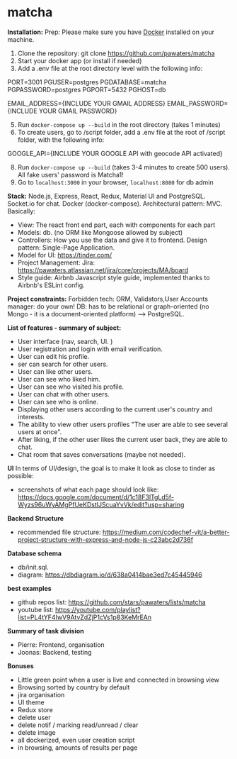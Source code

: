 # matcha #

**Installation:**
Prep: Please make sure you have [Docker](https://www.docker.com/) installed on your machine.

1. Clone the repository: git clone https://github.com/pawaters/matcha
2. Start your docker app (or install if needed)
3. Add a .env file at the root directory level with the following info:

PORT=3001
PGUSER=postgres
PGDATABASE=matcha
PGPASSWORD=postgres
PGPORT=5432
PGHOST=db

EMAIL_ADDRESS={INCLUDE YOUR GMAIL ADDRESS}
EMAIL_PASSWORD={INCLUDE YOUR GMAIL PASSWORD}

5.  Run `docker-compose up --build` in the root directory (takes 1 minutes)
6. To create users, go to /script folder, add a .env file at the root of /script folder, with the following info:

GOOGLE_API={INCLUDE YOUR GOOGLE API with geocode API activated}

8. Run `docker-compose up --build` (takes 3-4 minutes to create 500 users). All fake users' password is Matcha1!
9. Go to `localhost:3000` in your browser, `localhost:8080` for db admin


**Stack:**
Node.js, Express, React, Redux, Material UI and PostgreSQL.
Socket.io for chat. Docker (docker-compose).
Architectural pattern: MVC. Basically:
- View: The react front end part, each with components for each part
- Models: db. (no ORM like Mongoose allowed by subject)
- Controllers: How you use the data and give it to frontend.
Design pattern: Single-Page Application.
- Model for UI: https://tinder.com/
- Project Management: Jira: https://pawaters.atlassian.net/jira/core/projects/MA/board
- Style guide: Airbnb Javascript style guide, implemented thanks to Airbnb's ESLint config.


**Project constraints:**
Forbidden tech: ORM, Validators,User Accounts manager: do your own!
DB: has to be relational or graph-oriented (no Mongo - it is a document-oriented platform) --> PostgreSQL.

**List of features - summary of subject:**
- User interface (nav, search, UI. )
- User registration and login with email verification. 
- User can edit his profile. 
- ser can search for other users.  
- User can like other users. 
- User can see who liked him. 
- User can see who visited his profile. 
- User can chat with other users. 
- User can see who is online. 
- Displaying other users according to the current user's country and interests. 
- The ability to view other users profiles "The user are able to see several users at once". 
- After liking, if the other user likes the current user back, they are able to chat. 
- Chat room that saves conversations (maybe not needed).  

**UI**
In terms of UI/design, the goal is to make it look as close to tinder as possible:
- screenshots of what each page should look like:  https://docs.google.com/document/d/1c18F3lTgLd5f-Wyzs96uWyAMgPfUeKDstlJScuaYvVk/edit?usp=sharing

**Backend Structure**
- recommended file structure: https://medium.com/codechef-vit/a-better-project-structure-with-express-and-node-js-c23abc2d736f

**Database schema**
- db/init.sql. 
- diagram: https://dbdiagram.io/d/638a0414bae3ed7c45445946

**best examples**
- github repos list: https://github.com/stars/pawaters/lists/matcha
- youtube list: https://youtube.com/playlist?list=PL4tYF4IwV9AtvZdZjP1cVs1p83KeMrEAn

**Summary of task division**
- Pierre: Frontend, organisation
- Joonas: Backend, testing

**Bonuses**
- Little green point when a user is live and connected in browsing view
- Browsing sorted by country by default
- jira organisation
- UI theme
- Redux store
- delete user
- delete notif / marking read/unread / clear
- delete image
- all dockerized, even user creation script
- in browsing, amounts of results per page
